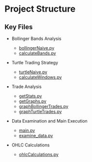 # Project Structure

## Key Files

- Bollinger Bands Analysis
  - [bollingerNaive.py](/src/bollingerBands/bollingerNaive.py)
  - [calculateBands.py](/src/bollingerBands/calculateBands.py)

- Turtle Trading Strategy
  - [turtleNaive.py](/src/turtles/turtleNaive.py)
  - [calculateWindows.py](/src/turtles/calculateWindows.py)

- Trade Analysis
  - [getStats.py](/src/tradeAnalysis/getStats.py)
  - [getGraphs.py](/src/tradeAnalysis/getGraphs.py)
  - [graphBollingerTrades.py](/src/bollingerBands/analysis/graphBollingerTrades.py)
  - [graphTurtleTrades.py](/src/turtles/analysis/graphTurtleTrades.py)

- Data Examination and Main Execution
  - [main.py](/src/main.py)
  - [examine_data.py](/src/examine_data.py)

- OHLC Calculations
  - [ohlcCalculations.py](/src/helperFunctions/dataPreprocessing/ohlcCalculations.py)
